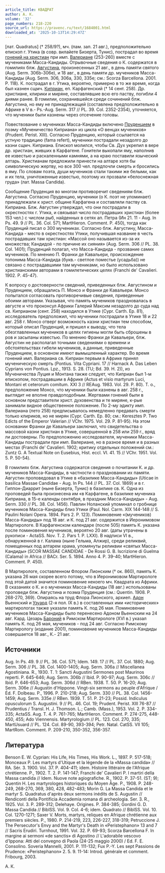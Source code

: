 ```yaml
---
article_title: КВАДРАТ
author: А. К.
volume: '32'
page_numbers: 218-220
source_url: https://pravenc.ru/text/1684001.html
downloaded_at: '2025-10-13T14:29:47Z'
---
```


[лат. Quadratus] († 258/9?), мч. (пам. зап. 21 авг.), предположительно епископ г. Утика (в совр. вилайете Бизерта, Тунис), пострадал во время [гонений на христиан](<https://pravenc.ru/text/гонений на христиан.html>) при имп. [Валериане](https://pravenc.ru/text/Валериан.html) (253-260) вместе с мучениками Масса-Кандиды. Отрывочные сведения о К. содержатся в гомилиях блж. [Августина](https://pravenc.ru/text/АВГУСТИН.html), произнесенных 21 авг., в день памяти святого (Aug. Serm. 306b-306e), и 18 авг., в день памяти др. мучеников Масса-Кандиды (Aug. Serm. 306, 306a, 330, 335e; см.: Scorza Barcellona. 2001. P. 118). К. пострадал в г. Утика, вероятно, примерно в то же время, когда был казнен сщмч. [Киприан](https://pravenc.ru/text/Киприан.html), еп. Карфагенский († 14 сент. 258). Др. христиане, клирики и миряне, составлявшие всю его паству, погибли 4 днями ранее. В гомилии, сохранившейся среди сочинений блж. Августина, но ему не принадлежащей (составлена предположительно в Африке в V в.- Ps.-Aug. Serm. 317 // PL. 39. Col. 2352-2354), уточняется, что мученики были казнены через отсечение головы.

Повествование о мучениках Масса-Кандиды включено [Пруденцием](https://pravenc.ru/text/Пруденцием.html) в поэму «Мученичество Киприана» из цикла «О венцах мучеников» (Prudent. Perist. XIII). Согласно Пруденцию, который ссылается на устную традицию (fama refert), мученики пострадали незадолго до казни сщмч. Киприана. Епископ молился, чтобы Св. Дух укрепил в вере др. христиан, живших в Карфагене. Гонители выкопали яму, наполнив ее известью и раскаленными камнями, а на краю поставили языческий алтарь. Христианам предложили принести на алтаре хотя бы символическую жертву, но все 300 чел. предпочли смерть и бросились в яму. По словам поэта, души мучеников стали такими же белыми, как и их тела, уничтоженные известью, поэтому их прозвали «белоснежная груда» (лат. Massa Candida).

Сообщение Пруденция во многом противоречит сведениям блж. Августина. Согласно Пруденцию, мученики (о К. поэт не упоминает) принадлежали к христ. общине Карфагена и составляли паству св. Киприана. Блж. Августин утверждал, что они пострадали в окрестностях г. Утика, и связывал число пострадавших христиан (более 153 чел.) с числом рыб, найденных в сетях ап. Петра (Ин 21. 11 - Aug. In Ps. 49. 9 // PL. 36. Col. 571; MartHieron. Comment. P. 450), тогда как Пруденций писал о 300 мучениках. Согласно блж. Августину, Масса-Кандида - место в окрестностях Утики, получившая название в честь пострадавших там христиан: «Массой оно называется из-за их множества; Кандидой - по причине их сияния» (Aug. Serm. 306 // PL. 38. Col. 1401); Пруденций полагал, что Масса-Кандида - прозвание самих мучеников. По мнению П. Франки де Кавальери, происхождение топонима Масса-Кандида (букв.- светлое поместье (усадьба)) не связано с пострадавшими там мучениками, но было использовано христианскими авторами в гомилетических целях (Franchi de' Cavalieri. 1902. P. 45-47).

К вопросу о достоверности сведений, приведенных блж. Августином и Пруденцием, обращались П. Монсо и Франки де Кавальери. Монсо попытался согласовать противоречивые сведения, приведенные обоими авторами. Указывая, что память мучеников праздновалась в августе и что проконсул Африки Галерий Максим незадолго до суда над св. Киприаном (сент. 258) находился в Утике (Cypr. Carth. Ep. 81), исследователь предположил, что мученики пострадали в Утике 18 и 22 авг. 258 г. Монсо отверг возможность казни христиан тем способом, который описал Пруденций, и пришел к выводу, что тела обезглавленных мучеников в целях гигиены могли быть сброшены в ров и засыпаны известью. По мнению Франки де Кавальери, блж. Августин не располагал точными сведениями о времени и обстоятельствах гибели мучеников, а данные, приведенные Пруденцием, в основном имеют вымышленный характер. Во время гонений имп. Валериана св. Киприан первым в Африке принял мученическую смерть (Pontius. Vita Cypriani. 17 // Harnack A. Das Leben Cyprians von Pontius. Lpz., 1913. S. 28. (TU; Bd. 39. H. 2)), из Мученичества Луция и Монтана также следует, что Киприан был 1-м епископом, пострадавшим в Африке (Actus et visio martyrum Luci, Montani et ceterorum comitum. XXI 3 // REAug. 1983. Vol. 29. P. 80). Т. о., предположение Монсо, что мученики были казнены в авг. 258 г., выглядит не вполне правдоподобным. Жертвами гонений были в основном представители христ. духовенства и те миряне, к-рые занимали видное общественное положение. По 2-му эдикту имп. Валериана (лето 258) предписывалось немедленно предавать смерти только клириков, но не мирян (Cypr. Carth. Ep. 80; см.: Keresztes P. Two Edicts of the Emperor Valerian // VChr. 1975. Vol. 29. P. 81-95). На этом основании Франки де Кавальери заключил, что свидетельства о массовой казни христиан в Утике, совершенной в 258 или 259 г., вряд ли достоверны. По предположению исследователя, мученики Масса-Кандиды пострадали при имп. Валериане, но в разное время и в разных местах (Franchi de' Cavalieri. 1902; критику отдельных положений см.: Zuntz G. A Textual Note on Eusebius, Hist. eccl. VI. 41. 15 // VChr. 1951. Vol. 5. P. 50-54).

В гомилиях блж. Августина содержатся сведения о почитании К. и др. мучеников Масса-Кандиды, в частности о праздновании их памяти. Августин проповедовал в Утике в «базилике Масса-Кандиды» (Uticae in basilica Massae Candidae - Aug. In Ps. 144 // PL. 37. Col. 1869) и в г. Гиппон-Диаррит (ныне Бизерта, Тунис) в базилике св. К. Одна из проповедей была произнесена им «в Карфагене, в базилике мученика Киприана, в 15-е календы сентября, в праздник Масса-Кандиды» - Aug. Serm. 330 // PL. 38. Col. 1456). Павлин Ноланский упоминал о гробнице мучеников Масса-Кандиды близ Утики (Paul. Nol. Carm. XIX 144-148 // S. Paulini Nolani Opera. 1894. Pars 2. P. 123). Поминовение «(мучеников) Масса-Кандиды» под 18 авг. и К. под 21 авг. содержится в Иеронимовом Мартирологе. В Карфагенском календаре (после 505) память К. указана после поминовения мучеников, вероятно 20 авг. (даты утрачены в рукописи - ActaSS. Nov. T. 2. Pars 1. P. LXXI). В надписи VI в., обнаруженной в г. Калама (ныне Гельма, Алжир), среди реликвий, помещенных под алтарем храма, упомянуты реликвии «святых Масса-Кандиды» (SCOR MASSAE CANDIDAE - De Rossi G. B. Iscrizione di Guelma (Calama) in Africa // BACr. Ser. 5. 1894. Anno 4. P. 39-40; MartHieron. Comment. P. 450).

В Мартирологе, составленном Флором Лионским († ок. 860), память К. указана 26 мая скорее всего потому, что в Иеронимовом Мартирологе под этой датой значится поминовение некоего мч. Квадрата из Африки. В сказаниях о К. и о мучениках Масса-Кандиды (18 авг.) использованы проповеди блж. Августина и поэма Пруденция (см.: Quentin. 1908. P. 268-270, 369). Опираясь на труд Флора Лионского, архиеп. [Адон](https://pravenc.ru/text/Адон.html) Вьеннский и [Узуард](https://pravenc.ru/text/Узуард.html) (2-я пол. IX в.) в составленных ими «исторических» мартирологах также указали память К. под 26 мая. Поминовение мучеников Масса-Кандиды было перенесено Адоном Вьеннским на 24 авг. Кард. Цезарь [Бароний](https://pravenc.ru/text/БАРОНИЙ.html) в Римском Мартирологе (XVI в.) указал память К. под 26 мая, мучеников - под 24 авг. Согласно Римскому Мартирологу (издание 2001), поминовение мучеников Масса-Кандиды совершается 18 авг., К.- 21 авг.

## Источники

Aug. In Ps. 49. 9 // PL. 36. Col. 571; Idem. 149. 17 // PL. 37. Col. 1880; Aug. Serm. 306 // PL. 38. Col. 1400-1405; Aug. Serm. 306a // Miscellanea Agostiniana. R., 1930. T. 1: Sancti Augustini Sermones post Maurinos reperti. P. 645-646; Aug. Serm. 306b // Ibid. P. 90-97; Aug. Serm. 306c // Ibid. P. 646-653; Aug. Serm. 306d // RBen. 1938. T. 50. P. 16-20; Aug. Serm. 306e // Augustin d'Hippone. Vingt-six sermons au peuple d'Afrique / Éd. F. Dolbeau. P., 1996. P. 210-218; Aug. Serm. 330 // PL. 38. Col. 1456-1459; Aug. Serm. 335e // RBen. 1939. T. 51. P. 21-23; Possid. Indiculus opusculorum S. Augustini. 9 // PL. 46. Col. 19; Prudent. Perist. XIII 76-87 // Prudentius / Transl. H. J. Thomson. L.; Camb. (Mass.), 1953. Vol. 2. P. 334-335; ActaSS. Aug. T. 4. P. 761-765; MartHieron. Comment. P. 274-275, 448-450, 455; Ado Viennensis. Martyrologium // PL. 123. Col. 270, 335; MartUsuard // PL. 124. Col. 89-90, 393-394; Petr. Natal. CatSS. VII 105; MartRom. Comment. P. 209-210, 350-352, 356-357.

## Литература

Benson E. W. Cyprian: His Life, His Times, His Work. L., 1897. P. 517-518; Monceaux P. Les martyrs d'Utique et la légende de la «Massa candida» // RA. Sér. 3. 1900. Vol. 37. P. 404-411; idem. Histoire littéraire de l'Afrique chrétienne. P., 1902. T. 2. P. 141-147; Franchi de' Cavalieri P. I martiri della Massa candida // Idem. Nuove note agiografiche. R., 1902. P. 37-51. (ST; 9); Quentin H. Les martyrologes historiques du Moyen Âge. P., 1908. P. 248-249, 268-270, 369, 380, 428, 482-483; Morin G. La Massa Candida et le martyr S. Quadratus d'après deux sermons inédits de S. Augustin // Rendiconti della Pontificia Accademia romana di archeologia. Ser. 3. R., 1925. Vol. 3. P. 289-312; Delehaye. Origines. P. 384-385; Gordini G. D. Massa Candida // BiblSS. Vol. 9. Col. 4-6; idem. Quadrato // BiblSS. Vol. 10. Col. 1270-1271; Saxer V. Morts, martyrs, reliques en Afrique chrétienne aux premiers siècles. P., 1980. P. 214-219, 223, 226-227, 318-319; Petruccione J. The Persecutor's Envy and the Martyr's Death in «Peristephanon» 13 and 7 // Sacris Erudiri. Turnhout, 1991. Vol. 32. P. 69-93; Scorza Barcellona F. In margine ai sermoni «de sanctis» di Agostino // L'adorabile vescovo d'Ippona: Atti del convegno di Paola (24-25 maggio 2000) / Ed. F. E. Consolino. Soveria Mannelli, 2001. P. 111-132; Fux P.-Y. Les sept Passions de Prudence: «Peristephanon» 2. 5. 9. 11-14: Introd. générale et comment. Fribourg, 2003.

А. К.
